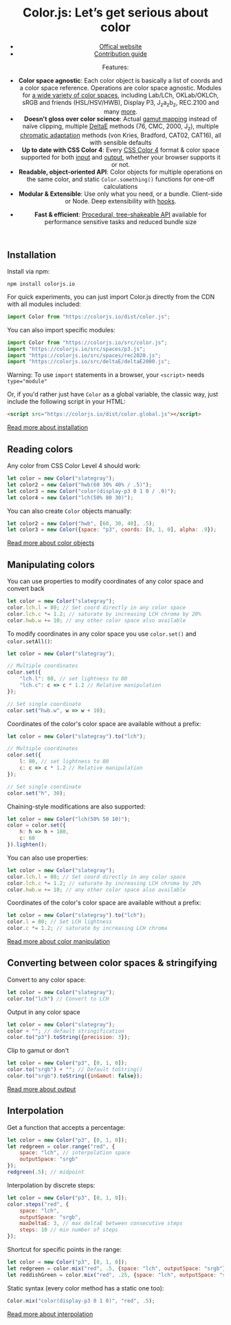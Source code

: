 <header class="readme-only">

# Color.js: Let’s get serious about color

- [Offical website](https://colorjs.io)
- [Contribution guide](CONTRIBUTING.md)

Features:

- **Color space agnostic**: Each color object is basically a list of coords and a color space reference. Operations are color space agnostic.
Modules for <a href="https://colorjs.io/docs/spaces.html">a wide variety of color spaces</a>,
including Lab/LCh, OKLab/OKLCh,
sRGB and friends (HSL/HSV/HWB), Display P3,
J<sub>z</sub>a<sub>z</sub>b<sub>z</sub>, REC.2100 and many <a href="https://colorjs.io/docs/spaces.html">more</a>.
- **Doesn't gloss over color science**: Actual <a href="docs/gamut-mapping.html">gamut mapping</a> instead of naïve clipping,
multiple <a href="https://colorjs.io/docs/color-difference.html">DeltaE</a> methods (76, CMC, 2000, J<sub>z</sub>),
multiple <a href="https://colorjs.io/docs/adaptation.html">chromatic adaptation</a> methods (von Kries, Bradford, CAT02, CAT16),
all with sensible defaults
- **Up to date with CSS Color 4**: Every <a href="https://drafts.csswg.org/css-color-4/">CSS Color 4</a> format & color space supported for both <a href="docs/the-color-object.html">input</a> and <a href="https://colorjs.io/docs/output.html">output</a>, whether your browser supports it or not.
- **Readable, object-oriented API**: Color objects for multiple operations on the same color, and static `Color.something()` functions for one-off calculations
- **Modular & Extensible**: Use only what you need, or a bundle. Client-side or Node. Deep extensibility with <a href="https://colorjs.io/api/#Hooks-hooks.js">hooks</a>. </p>
- **Fast & efficient**: <a href="https://colorjs.io/docs/procedural.html">Procedural, tree-shakeable API</a> available for performance sensitive tasks and reduced bundle size

</header>

<section class="cn-ignore">

## Installation

Install via npm:

```
npm install colorjs.io
```

For quick experiments, you can just import Color.js directly from the CDN with all modules included:

```js
import Color from "https://colorjs.io/dist/color.js";
```

You can also import specific modules:

```js
import Color from "https://colorjs.io/src/color.js";
import "https://colorjs.io/src/spaces/p3.js";
import "https://colorjs.io/src/spaces/rec2020.js";
import "https://colorjs.io/src/deltaE/deltaE2000.js";
```

Warning: To use `import` statements in a browser, your `<script>` needs `type="module"`

Or, if you'd rather just have `Color` as a global variable, the classic way, just include the following script in your HTML:

```html
<script src="https://colorjs.io/dist/color.global.js"></script>
```

<p class="read-more"><a href="https://colorjs.io/get">Read more about installation</a></p>

</section>

<section>

## Reading colors

Any color from CSS Color Level 4 should work:

```js
let color = new Color("slategray");
let color2 = new Color("hwb(60 30% 40% / .5)");
let color3 = new Color("color(display-p3 0 1 0 / .9)");
let color4 = new Color("lch(50% 80 30)");
```

You can also create `Color` objects manually:

```js
let color2 = new Color("hwb", [60, 30, 40], .5);
let color3 = new Color({space: "p3", coords: [0, 1, 0], alpha: .9});
```

<p class="read-more"><a href="https://colorjs.io/docs/the-color-object.html">Read more about color objects</a>

</section>

<section>
<h2>Manipulating colors</h2>

You can use properties to modify coordinates
of any color space and convert back

```js
let color = new Color("slategray");
color.lch.l = 80; // Set coord directly in any color space
color.lch.c *= 1.2; // saturate by increasing LCH chroma by 20%
color.hwb.w += 10; // any other color space also available
```

To modify coordinates in any color space you use `color.set()` and `color.setAll()`:

```js
let color = new Color("slategray");

// Multiple coordinates
color.set({
	"lch.l": 80, // set lightness to 80
	"lch.c": c => c * 1.2 // Relative manipulation
});

// Set single coordinate
color.set("hwb.w", w => w + 10);
```

Coordinates of the color's color space are available without a prefix:

```js
let color = new Color("slategray").to("lch");

// Multiple coordinates
color.set({
	l: 80, // set lightness to 80
	c: c => c * 1.2 // Relative manipulation
});

// Set single coordinate
color.set("h", 30);
```

Chaining-style modifications are also supported:
```js
let color = new Color("lch(50% 50 10)");
color = color.set({
	h: h => h + 180,
	c: 60
}).lighten();
```

You can also use properties:

```js
let color = new Color("slategray");
color.lch.l = 80; // Set coord directly in any color space
color.lch.c *= 1.2; // saturate by increasing LCH chroma by 20%
color.hwb.w += 10; // any other color space also available
```

Coordinates of the color's color space are available without a prefix:

```js
let color = new Color("slategray").to("lch");
color.l = 80; // Set LCH lightness
color.c *= 1.2; // saturate by increasing LCH chroma
```

<p class="read-more"><a href="https://colorjs.io/docs/manipulation.html">Read more about color manipulation</a></p>

</section>

<section>

## Converting between color spaces & stringifying

Convert to any color space:

```js
let color = new Color("slategray");
color.to("lch") // Convert to LCH
```

Output in any color space

```js
let color = new Color("slategray");
color + ""; // default stringification
color.to("p3").toString({precision: 3});
```

Clip to gamut or don't
```js
let color = new Color("p3", [0, 1, 0]);
color.to("srgb") + ""; // Default toString()
color.to("srgb").toString({inGamut: false});
```

<p class="read-more"><a href="https://colorjs.io/docs/output.html">Read more about output</a></p>

</section>

<section>

## Interpolation

Get a function that accepts a percentage:

```js
let color = new Color("p3", [0, 1, 0]);
let redgreen = color.range("red", {
	space: "lch", // interpolation space
	outputSpace: "srgb"
});
redgreen(.5); // midpoint
```

Interpolation by discrete steps:

```js
let color = new Color("p3", [0, 1, 0]);
color.steps("red", {
	space: "lch",
	outputSpace: "srgb",
	maxDeltaE: 3, // max deltaE between consecutive steps
	steps: 10 // min number of steps
});
```

Shortcut for specific points in the range:

```js
let color = new Color("p3", [0, 1, 0]);
let redgreen = color.mix("red", .5, {space: "lch", outputSpace: "srgb"});
let reddishGreen = color.mix("red", .25, {space: "lch", outputSpace: "srgb"});
```

Static syntax  (every color method has a static one too):

```js
Color.mix("color(display-p3 0 1 0)", "red", .5);
```

<p class="read-more"><a href="https://colorjs.io/docs/interpolation.html">Read more about interpolation</a></p>

</section>